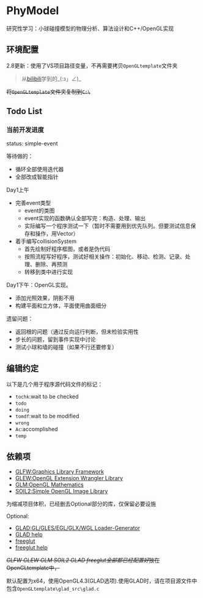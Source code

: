 # PhyModel

研究性学习：小球碰撞模型的物理分析、算法设计和C++/OpenGL实现

## 环境配置

2.8更新：使用了VS项目路径变量，不再需要拷贝`OpenGLtemplate`文件夹

>从[bilibili](https://www.bilibili.com/video/BV1MJ411u7Bc)学到的\_(:з」∠)\_

~~将`OpenGLtemplate`文件夹复制到`C:\`~~

## Todo List

### 当前开发进度

status: simple-event

等待做的：

* 循环全部使用迭代器
* 全部改成智能指针


Day1上午

* 完善event类型
    * event的类图
    * event实现的函数确认全部写完：构造、处理、输出
    * 实际编写一个程序测试一下（暂时不需要用到优先队列。但要测试信息保存和操作，用Vector）
* 着手编写collisionSystem
    * 首先绘制好程序框图，或者是伪代码
    * 按照流程写好程序，测试好相关操作：初始化、移动、检测、记录、处理、删除、再预测
    * 转移到类中进行实现

Day1下午：OpenGL实现。

* 添加光照效果，阴影不用
* 构建平面和立方体，平面使用曲面细分

遗留问题：

* 返回根的问题（通过反向运行判断，但未检验实用性
* 步长的问题，留到事件实现中讨论
* 测试小球和墙的碰撞（如果不行还要修复）

## 编辑约定

以下是几个用于程序源代码文件的标记：

* `tochk`:wait to be checked
* `todo`
* `doing`
* `tomdf`:wait to be modified
* `wrong`
* `Ac`:accomplished
* `temp`

## 依赖项

* [GLFW:Graphics Library Framework](https://github.com/glfw/glfw)
* [GLEW:OpenGL Extension Wrangler Library](http://glew.sourceforge.net/)
* [GLM:OpenGL Mathematics](https://github.com/g-truc/glm)
* [SOIL2:Simple OpenGL Image Library](https://github.com/SpartanJ/soil2)

为缩减项目体积，已经删去Optional部分的库，仅保留必要设施

Optional:

* [GLAD:GL/GLES/EGL/GLX/WGL Loader-Generator](https://github.com/Dav1dde/glad)
* [GLAD help](https://blog.csdn.net/sigmarising/article/details/80470054)
* [freeglut](https://www.transmissionzero.co.uk/software/freeglut-devel/)
* [freeglut help](https://www.2bboy.com/archives/181.html)

~~*GLFW GLEW GLM SOIL2 GLAD freeglut全部都已经配置好*放在OpenGLtemplate中，~~

默认配置为x64，使用OpenGL4.3(GLAD选项).使用GLAD时，请在项目源文件中包含`OpenGLtemplate\glad_src\glad.c`
